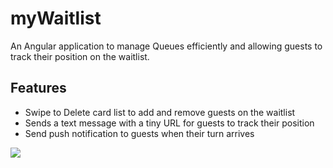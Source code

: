 # myWaitlist

An Angular application to manage Queues efficiently and allowing guests to track their position on the waitlist.

## Features
- Swipe to Delete card list to add and remove guests on the waitlist
- Sends a text message with a tiny URL for guests to track their position
- Send push notification to guests when their turn arrives

![](https://github.com/bhargav-sarvaria/myWaitlist/blob/main/Demo.gif)
